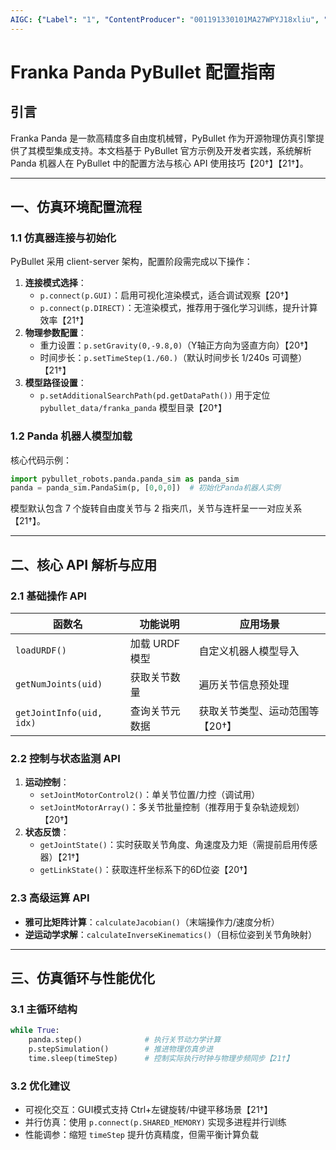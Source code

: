 ```yaml
---
AIGC: {"Label": "1", "ContentProducer": "001191330101MA27WPYJ18xliu", "ProduceID": "de645228-5456-42cc-ab7a-cc9ac836a4a8", "ReserveCode1": "iflow", "ContentPropagator": "iflow", "PropagateID": "iflow", "ReserveCode2": "iflow"}
---
```


# Franka Panda PyBullet 配置指南

## 引言  
Franka Panda 是一款高精度多自由度机械臂，PyBullet 作为开源物理仿真引擎提供了其模型集成支持。本文档基于 PyBullet 官方示例及开发者实践，系统解析 Panda 机器人在 PyBullet 中的配置方法与核心 API 使用技巧【20†】【21†】。

---

## 一、仿真环境配置流程  
### 1.1 仿真器连接与初始化  
PyBullet 采用 client-server 架构，配置阶段需完成以下操作：  
1. **连接模式选择**：  
   - `p.connect(p.GUI)`：启用可视化渲染模式，适合调试观察【20†】  
   - `p.connect(p.DIRECT)`：无渲染模式，推荐用于强化学习训练，提升计算效率【21†】  
2. **物理参数配置**：  
   - 重力设置：`p.setGravity(0,-9.8,0)`（Y轴正方向为竖直方向）【20†】  
   - 时间步长：`p.setTimeStep(1./60.)`（默认时间步长 1/240s 可调整）【21†】  
3. **模型路径设置**：  
   - `p.setAdditionalSearchPath(pd.getDataPath())` 用于定位 `pybullet_data/franka_panda` 模型目录【20†】  

### 1.2 Panda 机器人模型加载  
核心代码示例：  
```python
import pybullet_robots.panda.panda_sim as panda_sim
panda = panda_sim.PandaSim(p, [0,0,0])  # 初始化Panda机器人实例
```
模型默认包含 7 个旋转自由度关节与 2 指夹爪，关节与连杆呈一一对应关系【21†】。

---

## 二、核心 API 解析与应用  
### 2.1 基础操作 API  
| 函数名 | 功能说明 | 应用场景 |
|--------|----------|----------|
| `loadURDF()` | 加载 URDF 模型 | 自定义机器人模型导入 |
| `getNumJoints(uid)` | 获取关节数量 | 遍历关节信息预处理 |
| `getJointInfo(uid, idx)` | 查询关节元数据 | 获取关节类型、运动范围等【20†】 |

### 2.2 控制与状态监测 API  
1. **运动控制**：  
   - `setJointMotorControl2()`：单关节位置/力控（调试用）  
   - `setJointMotorArray()`：多关节批量控制（推荐用于复杂轨迹规划）【20†】  
2. **状态反馈**：  
   - `getJointState()`：实时获取关节角度、角速度及力矩（需提前启用传感器）【21†】  
   - `getLinkState()`：获取连杆坐标系下的6D位姿【20†】  

### 2.3 高级运算 API  
- **雅可比矩阵计算**：`calculateJacobian()`（末端操作力/速度分析）  
- **逆运动学求解**：`calculateInverseKinematics()`（目标位姿到关节角映射）  

---

## 三、仿真循环与性能优化  
### 3.1 主循环结构  
```python
while True:
    panda.step()              # 执行关节动力学计算
    p.stepSimulation()        # 推进物理仿真步进
    time.sleep(timeStep)      # 控制实际执行时钟与物理步频同步【21†】
```

### 3.2 优化建议  
- 可视化交互：GUI模式支持 Ctrl+左键旋转/中键平移场景【21†】  
- 并行仿真：使用 `p.connect(p.SHARED_MEMORY)` 实现多进程并行训练  
- 性能调参：缩短 `timeStep` 提升仿真精度，但需平衡计算负载